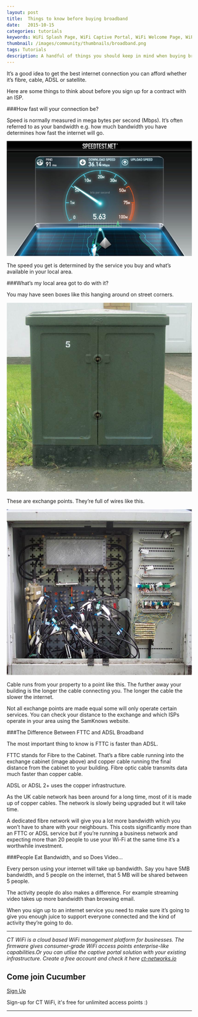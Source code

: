 ```yaml
---
layout: post
title:  Things to know before buying broadband
date:   2015-10-15
categories: tutorials
keywords: WiFi Splash Page, WiFi Captive Portal, WiFi Welcome Page, WiFi Splash page html5, WiFi splash page example, wifi splash page template
thumbnail: /images/community/thumbnails/broadband.png
tags: Tutorials
description: A handful of things you should keep in mind when buying broadband.
---
```


It’s a good idea to get the best internet connection you can afford whether it’s fibre, cable, ADSL or satellite.

Here are some things to think about before you sign up for a contract with an ISP.

###How fast will your connection be?

Speed is normally measured in mega bytes per second (Mbps). It’s often referred to as your bandwidth e.g. how much bandwidth you have determines how fast the internet will go.

<div class="mdl-typography--text-center">
	<img src="/images/community/tutorials/broadband/speed-test.jpeg">
</div>

The speed you get is determined by the service you buy and what’s available in your local area.

###What’s my local area got to do with it?

You may have seen boxes like this hanging around on street corners.

<div class="mdl-typography--text-center">
	<img src="/images/community/tutorials/broadband/exchange-point.jpeg">
</div>

These are exchange points. They’re full of wires like this.

<div class="mdl-typography--text-center">
	<img src="/images/community/tutorials/broadband/exchange-point-open.jpeg">
</div>

Cable runs from your property to a point like this. The further away your building is the longer the cable connecting you. The longer the cable the slower the internet.

Not all exchange points are made equal some will only operate certain services. You can check your distance to the exchange and which ISPs operate in your area using the SamKnows website.

###The Difference Between FTTC and ADSL Broadband

The most important thing to know is FTTC is faster than ADSL.

FTTC stands for Fibre to the Cabinet. That’s a fibre cable running into the exchange cabinet (image above) and copper cable running the final distance from the cabinet to your building.
Fibre optic cable transmits data much faster than copper cable.

ADSL or ADSL 2+ uses the copper infrastructure.

As the UK cable network has been around for a long time, most of it is made up of copper cables. The network is slowly being upgraded but it will take time.

A dedicated fibre network will give you a lot more bandwidth which you won’t have to share with your neighbours. This costs significantly more than an FTTC or ADSL service but if you’re running a business network and expecting more than 20 people to use your Wi-Fi at the same time it’s a worthwhile investment.

###People Eat Bandwidth, and so Does Video…

Every person using your internet will take up bandwidth. Say you have 5MB bandwidth, and 5 people on the internet, that 5 MB will be shared between 5 people.

The activity people do also makes a difference. For example streaming video takes up more bandwidth than browsing email.

When you sign up to an internet service you need to make sure it’s going to give you enough juice to support everyone connected and the kind of activity they’re going to do.

<hr>

*CT WiFi is a cloud based WiFi management platform for businesses. The firmware gives consumer-grade WiFi access points enterprise-like capabilities.Or you can utlise the captive portal solution with your existing infrastructure. Create a free account and check it here <a href="https://ct-networks.io">ct-networks.io</a>*

<div class="mdl-typography--text-center">

<h2>Come join Cucumber</h2>

<a href="/sign-up" class="button success">Sign Up</a><br>

<p>Sign-up for CT WiFi, it's free for unlimited access points :)</p>

<hr>

</div>
